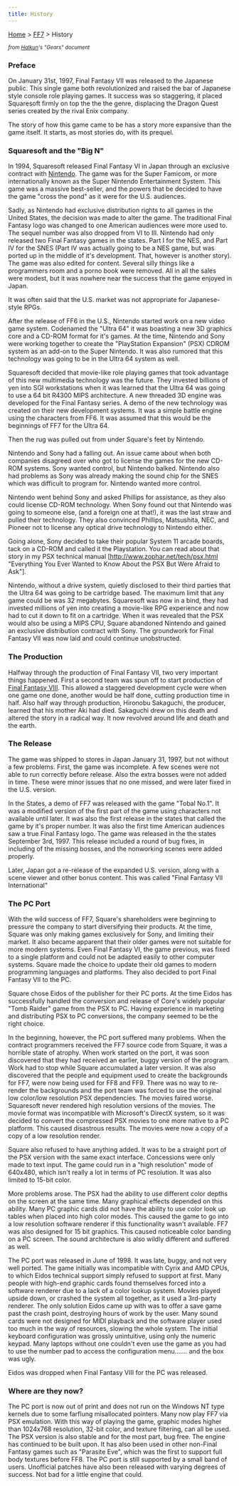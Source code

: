 ```yaml
---
title: History
---
```


[Home](Main%20Page.md) > [FF7](FF7.md) > History

<small>*from [Halkun][]'s "Gears" document*</small>

  

### Preface

On January 31st, 1997, Final Fantasy VII was released to the Japanese
public. This single game both revolutionized and raised the bar of
Japanese style console role playing games. It success was so staggering,
it placed Squaresoft firmly on top the the the genre, displacing the
Dragon Quest series created by the rival Enix company.

The story of how this game came to be has a story more expansive than
the game itself. It starts, as most stories do, with its prequel.

### Squaresoft and the "Big N"

In 1994, Squaresoft released Final Fantasy VI in Japan through an
exclusive contract with [Nintendo][]. The game was for the Super
Famicom, or more internationally known as the Super Nintendo
Entertainment System. This game was a massive best-seller, and the
powers that be decided to have the game "cross the pond" as it were for
the U.S. audiences.

Sadly, as Nintendo had exclusive distribution rights to all games in the
United States, the decision was made to alter the game. The traditional
Final Fantasy logo was changed to one American audiences were more used
to. The sequel number was also dropped from VI to III. Nintendo had only
released two Final Fantasy games in the states. Part I for the NES, and
Part IV for the SNES (Part IV was actually going to be a NES game, but
was ported up in the middle of it's development. That, however is
another story). The game was also edited for content. Several silly
things like a programmers room and a porno book were removed. All in all
the sales were modest, but it was nowhere near the success that the game
enjoyed in Japan.

It was often said that the U.S. market was not appropriate for
Japanese-style RPGs.

After the release of FF6 in the U.S., Nintendo started work on a new
video game system. Codenamed the "Ultra 64" it was boasting a new 3D
graphics core and a CD-ROM format for it's games. At the time, Nintendo
and Sony were working together to create the "PlayStation Expansion"
(PSX) CDROM system as an add-on to the Super Nintendo. It was also
rumored that this technology was going to be in the Ultra 64 system as
well.

Squaresoft decided that movie-like role playing games that took
advantage of this new multimedia technology was the future. They
invested billions of yen into SGI workstations when it was learned that
the Ultra 64 was going to use a 64 bit R4300 MIPS architecture. A new
threaded 3D engine was developed for the Final Fantasy series. A demo of
the new technology was created on their new development systems. It was
a simple battle engine using the characters from FF6. It was assumed
that this would be the beginnings of FF7 for the Ultra 64.

Then the rug was pulled out from under Square's feet by Nintendo.

Nintendo and Sony had a falling out. An issue came about when both
companies disagreed over who got to license the games for the new CD-ROM
systems. Sony wanted control, but Nintendo balked. Nintendo also had
problems as Sony was already making the sound chip for the SNES which
was difficult to program for. Nintendo wanted more control.

Nintendo went behind Sony and asked Phillips for assistance, as they
also could license CD-ROM technology. When Sony found out that Nintendo
was going to someone else, (and a foreign one at that!), it was the last
straw and pulled their technology. They also convinced Phillips,
Matsushita, NEC, and Pioneer not to license any optical drive technology
to Nintendo either.

Going alone, Sony decided to take their popular System 11 arcade boards,
tack on a CD-ROM and called it the Playstation. You can read about that
story in my PSX technical manual
\[[<http://www.zophar.net/tech/psx.html>][] "Everything You Ever Wanted
to Know About the PSX But Were Afraid to Ask"\].

Nintendo, without a drive system, quietly disclosed to their third
parties that the Ultra 64 was going to be cartridge based. The maximum
limit that any game could be was 32 megabytes. Squaresoft was now in a
bind, they had invested millions of yen into creating a movie-like RPG
experience and now had to cut it down to fit on a cartridge. When it was
revealed that the PSX would also be using a MIPS CPU, Square abandoned
Nintendo and gained an exclusive distribution contract with Sony. The
groundwork for Final Fantasy VII was now laid and could continue
unobstructed.

### The Production

Halfway through the production of Final Fantasy VII, two very important
things happened. First a second team was spun off to start production of
[Final Fantasy VIII][]. This allowed a staggered development cycle were
when one game one done, another would be half done, cutting production
time in half. Also half way through production, Hironobu Sakaguchi, the
producer, learned that his mother Aki had died. Sakaguchi drew on this
death and altered the story in a radical way. It now revolved around
life and death and the earth.

### The Release

The game was shipped to stores in Japan January 31, 1997, but not
without a few problems. First, the game was incomplete. A few scenes
were not able to run correctly before release. Also the extra bosses
were not added in time. These were minor issues that no one missed, and
were later fixed in the U.S. version.

In the States, a demo of FF7 was released with the game "Tobal No.1". It
was a modified version of the first part of the game using characters
not available until later. It was also the first release in the states
that called the game by it's proper number. It was also the first time
American audiences saw a true Final Fantasy logo. The game was released
in the the states September 3rd, 1997. This release included a round of
bug fixes, in including of the missing bosses, and the nonworking scenes
were added properly.

Later, Japan got a re-release of the expanded U.S. version, along with a
scene viewer and other bonus content. This was called "Final Fantasy VII
International"

### The PC Port

With the wild success of FF7, Square's shareholders were beginning to
pressure the company to start diversifying their products. At the time,
Square was only making games exclusively for Sony, and limiting their
market. It also became apparent that their older games were not suitable
for more modern systems. Even Final Fantasy VI, the game previous, was
fixed to a single platform and could not be adapted easily to other
computer systems. Square made the choice to update their old games to
modern programming languages and platforms. They also decided to port
Final Fantasy VII to the PC.

Square chose Eidos of the publisher for their PC ports. At the time
Eidos has successfully handled the conversion and release of Core's
widely popular "Tomb Raider" game from the PSX to PC. Having experience
in marketing and distributing PSX to PC conversions, the company seemed
to be the right choice.

In the beginning, however, the PC port suffered many problems. When the
contract programmers received the FF7 source code from Square, it was a
horrible state of atrophy. When work started on the port, it was soon
discovered that they had received an earlier, buggy version of the
program. Work had to stop while Square accumulated a later version. It
was also discovered that the people and equipment used to create the
backgrounds for FF7, were now being used for FF8 and FF9. There was no
way to re-render the backgrounds and the port team was forced to use the
original low color/low resolution PSX dependencies. The movies faired
worse. Squaresoft never rendered high resolution versions of the movies.
The movie format was incompatible with Microsoft's DirectX system, so it
was decided to convert the compressed PSX movies to one more native to a
PC platform. This caused disastrous results. The movies were now a copy
of a copy of a low resolution render.

Square also refused to have anything added. It was to be a straight port
of the PSX version with the same exact interface. Concessions were only
made to text input. The game could run in a "high resolution" mode of
640x480, which isn't really a lot in terms of PC resolution. It was also
limited to 15-bit color.

More problems arose. The PSX had the ability to use different color
depths on the screen at the same time. Many graphical effects depended
on this ability. Many PC graphic cards did not have the ability to use
color look up tables when placed into high color modes. This caused the
game to go into a low resolution software renderer if this functionality
wasn't available. FF7 was also designed for 15 bit graphics. This caused
noticeable color banding on a PC screen. The sound architecture is also
wildly different and suffered as well.

The PC port was released in June of 1998. It was late, buggy, and not
very well ported. The game initially was incompatible with Cyrix and AMD
CPUs, to which Eidos technical support simply refused to support at
first. Many people with high-end graphic cards found themselves forced
into a software renderer due to a lack of a color lookup system. Movies
played upside down, or crashed the system all together, as it used a
3rd-party renderer. The only solution Eidos came up with was to offer a
save game past the crash point, destroying hours of work by the user.
Many sound cards were not designed for MIDI playback and the software
player used too much in the way of resources, slowing the whole system.
The initial keyboard configuration was grossly unintuitive, using only
the numeric keypad. Many laptops without one couldn't even use the game
as you had to use the number pad to access the configuration menu.......
and the box was ugly.

Eidos was dropped when Final Fantasy VIII for the PC was released.

### Where are they now?

The PC port is now out of print and does not run on the Windows NT type
kernels due to some farflung misallocated pointers. Many now play FF7
via PSX emulation. With this way of playing the game, graphic modes
higher than 1024x768 resolution, 32-bit color, and texture filtering,
can all be used. The PSX version is also stable and for the most part,
bug free. The engine has continued to be built upon. It has also been
used in other non-Final Fantasy games such as "Parasite Eve", which was
the first to support full body textures before FF8. The PC port is still
supported by a small band of users. Unofficial patches have also been
released with varying degrees of success. Not bad for a little engine
that could.

  [Halkun]: ../User:Halkun.md "wikilink"
  [Nintendo]: http://www.nintendo.com/
  [<http://www.zophar.net/tech/psx.html>]: http://www.zophar.net/tech/psx.html
  [Final Fantasy VIII]: ../FF8.md "wikilink"
